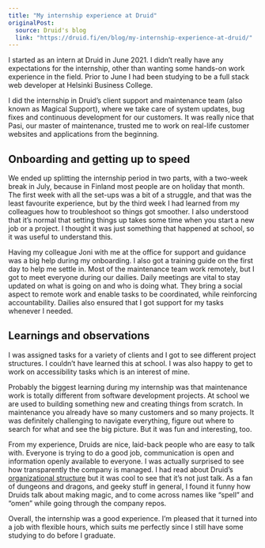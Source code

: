 ```yaml
---
title: "My internship experience at Druid"
originalPost:
  source: Druid's blog
  link: "https://druid.fi/en/blog/my-internship-experience-at-druid/"
---
```

I started as an intern at Druid in June 2021. I didn’t really have any expectations for the internship, other than wanting some hands-on work experience in the field. Prior to June I had been studying to be a full stack web developer at Helsinki Business College.

I did the internship in Druid’s client support and maintenance team (also known as Magical Support), where we take care of system updates, bug fixes and continuous development for our customers. It was really nice that Pasi, our master of maintenance, trusted me to work on real-life customer websites and applications from the beginning.

## Onboarding and getting up to speed

We ended up splitting the internship period in two parts, with a two-week break in July, because in Finland most people are on holiday that month. The first week with all the set-ups was a bit of a struggle, and that was the least favourite experience, but by the third week I had learned from my colleagues how to troubleshoot so things got smoother. I also understood that it’s normal that setting things up takes some time when you start a new job or a project. I thought it was just something that happened at school, so it was useful to understand this.

Having my colleague Joni with me at the office for support and guidance was a big help during my onboarding. I also got a training guide on the first day to help me settle in. Most of the maintenance team work remotely, but I got to meet everyone during our dailies. Daily meetings are vital to stay updated on what is going on and who is doing what. They bring a social aspect to remote work and enable tasks to be coordinated, while reinforcing accountability. Dailies also ensured that I got support for my tasks whenever I needed.

## Learnings and observations

I was assigned tasks for a variety of clients and I got to see different project structures. I couldn’t have learned this at school. I was also happy to get to work on accessibility tasks which is an interest of mine.

Probably the biggest learning during my internship was that maintenance work is totally different from software development projects. At school we are used to building something new and creating things from scratch. In maintenance you already have so many customers and so many projects. It was definitely challenging to navigate everything, figure out where to search for what and see the big picture. But it was fun and interesting, too.

From my experience, Druids are nice, laid-back people who are easy to talk with. Everyone is trying to do a good job, communication is open and information openly available to everyone. I was actually surprised to see how transparently the company is managed. I had read about Druid’s [organizational structure](https://druid.fi/en/blog/the-road-to-self-organization/) but it was cool to see that it’s not just talk. As a fan of dungeons and dragons, and geeky stuff in general, I found it funny how Druids talk about making magic, and to come across names like “spell” and “omen” while going through the company repos.

Overall, the internship was a good experience. I’m pleased that it turned into a job with flexible hours, which suits me perfectly since I still have some studying to do before I graduate.
